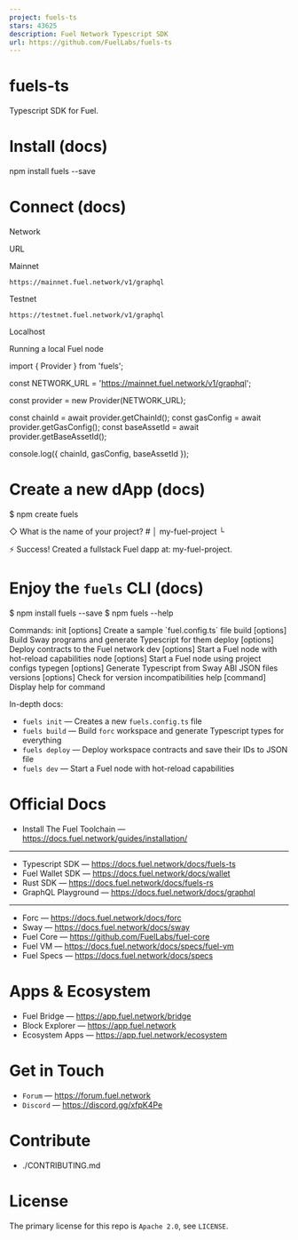 ```yaml
---
project: fuels-ts
stars: 43625
description: Fuel Network Typescript SDK
url: https://github.com/FuelLabs/fuels-ts
---
```


fuels-ts
========

Typescript SDK for Fuel.

Install (docs)
==============

npm install fuels --save

Connect (docs)
==============

Network

URL

Mainnet

`https://mainnet.fuel.network/v1/graphql`

Testnet

`https://testnet.fuel.network/v1/graphql`

Localhost

Running a local Fuel node

import { Provider } from 'fuels';

const NETWORK\_URL \= 'https://mainnet.fuel.network/v1/graphql';

const provider \= new Provider(NETWORK\_URL);

const chainId \= await provider.getChainId();
const gasConfig \= await provider.getGasConfig();
const baseAssetId \= await provider.getBaseAssetId();

console.log({ chainId, gasConfig, baseAssetId });

Create a new dApp (docs)
========================

$ npm create fuels

◇ What is the name of your project? #
│ my-fuel-project
└

⚡️ Success! Created a fullstack Fuel dapp at: my-fuel-project.

Enjoy the `fuels` CLI (docs)
============================

$ npm install fuels --save
$ npm fuels --help

Commands:
  init \[options\]      Create a sample \`fuel.config.ts\` file
  build \[options\]     Build Sway programs and generate Typescript for them
  deploy \[options\]    Deploy contracts to the Fuel network
  dev \[options\]       Start a Fuel node with hot-reload capabilities
  node \[options\]      Start a Fuel node using project configs
  typegen \[options\]   Generate Typescript from Sway ABI JSON files
  versions \[options\]  Check for version incompatibilities
  help \[command\]      Display help for command

In-depth docs:

-   `fuels init` — Creates a new `fuels.config.ts` file
-   `fuels build` — Build `forc` workspace and generate Typescript types for everything
-   `fuels deploy` — Deploy workspace contracts and save their IDs to JSON file
-   `fuels dev` — Start a Fuel node with hot-reload capabilities

Official Docs
=============

-   Install The Fuel Toolchain — https://docs.fuel.network/guides/installation/

* * *

-   Typescript SDK — https://docs.fuel.network/docs/fuels-ts
-   Fuel Wallet SDK — https://docs.fuel.network/docs/wallet
-   Rust SDK — https://docs.fuel.network/docs/fuels-rs
-   GraphQL Playground — https://docs.fuel.network/docs/graphql

* * *

-   Forc — https://docs.fuel.network/docs/forc
-   Sway — https://docs.fuel.network/docs/sway
-   Fuel Core — https://github.com/FuelLabs/fuel-core
-   Fuel VM — https://docs.fuel.network/docs/specs/fuel-vm
-   Fuel Specs — https://docs.fuel.network/docs/specs

Apps & Ecosystem
================

-   Fuel Bridge — https://app.fuel.network/bridge
-   Block Explorer — https://app.fuel.network
-   Ecosystem Apps — https://app.fuel.network/ecosystem

Get in Touch
============

-   `Forum` — https://forum.fuel.network
-   `Discord` — https://discord.gg/xfpK4Pe

Contribute
==========

-   ./CONTRIBUTING.md

License
=======

The primary license for this repo is `Apache 2.0`, see `LICENSE`.
